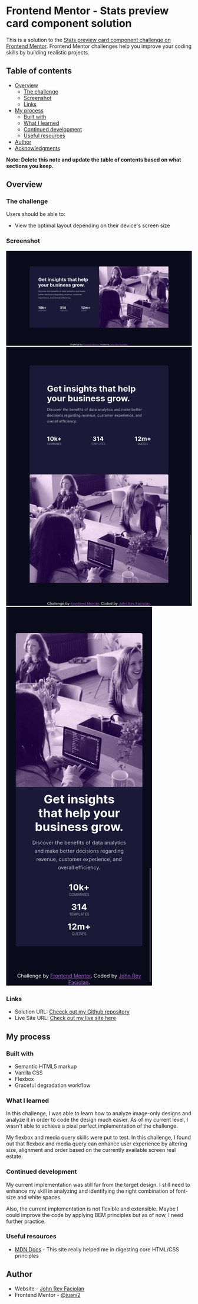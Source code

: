 # Frontend Mentor - Stats preview card component solution

This is a solution to the [Stats preview card component challenge on Frontend Mentor](https://www.frontendmentor.io/challenges/stats-preview-card-component-8JqbgoU62). Frontend Mentor challenges help you improve your coding skills by building realistic projects. 

## Table of contents

- [Overview](#overview)
  - [The challenge](#the-challenge)
  - [Screenshot](#screenshot)
  - [Links](#links)
- [My process](#my-process)
  - [Built with](#built-with)
  - [What I learned](#what-i-learned)
  - [Continued development](#continued-development)
  - [Useful resources](#useful-resources)
- [Author](#author)
- [Acknowledgments](#acknowledgments)

**Note: Delete this note and update the table of contents based on what sections you keep.**

## Overview

### The challenge

Users should be able to:

- View the optimal layout depending on their device's screen size

### Screenshot


![Desktop View](./screenshots/desktop.png)
![Tablet View](./screenshots/tablet.png)
![Mobile View](./screenshots/mobile.png)

### Links

- Solution URL: [Cheeck out my Github repository](https://github.com/juani2/stats-preview-challenge--solution)
- Live Site URL: [Check out my live site here](https://silly-heyrovsky-ddb68e.netlify.app/)

## My process

### Built with

- Semantic HTML5 markup
- Vanilla CSS
- Flexbox
- Graceful degradation workflow

### What I learned

In this challenge, I was able to learn how to analyze image-only designs and analyze it in order to code the design much easier. As of my current level, I wasn't able to achieve a pixel perfect implementation of the challenge.

My flexbox and media query skills were put to test.
In this challenge, I found out that flexbox and media query can enhance user experience
by altering size, alignment and order based on the currently available screen real estate.

### Continued development
My current implementation was still far from the target design.
I still need to enhance my skill in analyzing and identifying the right combination of font-size and white spaces.

Also, the current implementation is not flexible and extensible.
Maybe I could improve the code by applying BEM principles but as of now, I need further practice.

### Useful resources

- [MDN Docs](https://developer.mozilla.org/en-US/) - This site really helped me in digesting core HTML/CSS principles

## Author

- Website - [John Rey Faciolan](http://github.com/juani2)
- Frontend Mentor - [@juani2](https://www.frontendmentor.io/profile/juani2)